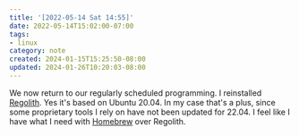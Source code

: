 ```yaml
---
title: '[2022-05-14 Sat 14:55]'
date: 2022-05-14T15:02:00-07:00
tags:
- linux
category: note
created: 2024-01-15T15:25:50-08:00
updated: 2024-01-26T10:20:03-08:00
---
```


We now return to our regularly scheduled programming. I reinstalled [Regolith](https://regolith-linux.org/). Yes it's based on Ubuntu 20.04. In my case that's a plus, since some proprietary tools I rely on have not been updated for 22.04. I feel like I have what I need with [Homebrew](https://brew.sh) over Regolith.
